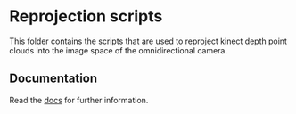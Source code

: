 # Reprojection scripts

This folder contains the scripts that are used to reproject kinect depth point clouds into
the image space of the omnidirectional camera.

## Documentation

Read the [docs](../docs/README.md) for further information.